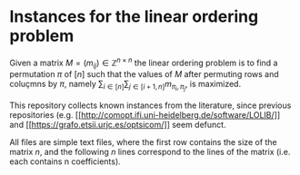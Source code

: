 # Instances for the linear ordering problem

Given a matrix $M=(m_{ij})\in\mathbb{Z}^{n\times n}$ the linear ordering problem is to find a permutation $\pi$ of $[n]$ such that the values of $M$ after permuting rows and coluçmns by $\pi$, namely $\sum_{i\in[n]}\sum_{j\in[i+1,n]} m_{\pi_i,\pi_j}$, is maximized.

This repository collects known instances from the literature, since previous repositories (e.g. [[http://comopt.ifi.uni-heidelberg.de/software/LOLIB/]] and [[https://grafo.etsii.urjc.es/optsicom/]] seem defunct.

All files are simple text files, where the first row contains the size of the matrix $n$, and the following $n$ lines correspond to the lines of the matrix (i.e. each contains n coefficients).

